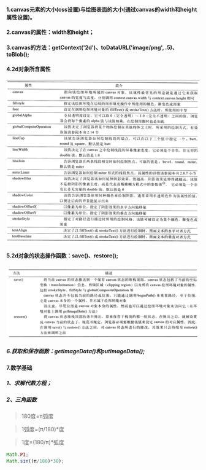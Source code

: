 #### 1.canvas元素的大小(css设置)与绘图表面的大小(通过canvas的width和height属性设置)。

#### 2.canvas的属性：width和height；

#### 3.canvas的方法：getContext('2d')、toDataURL('image/png', .5)、toBlob();

#### 4.2d对象所含属性
![2d对象所含属性](img/draw2denv.png)

#### 5.2d对象的状态操作函数：save()、restore();
![2d对象的状态操作函数](img/状态操作函数.png)

##### 6.获取和保存函数：getImageData()和putImageData();

#### 7.数学基础
##### 1、求解代数方程；
##### 2、三角函数
> 180度=π弧度

>1弧度=(π/180)*度

>1度=(180/π)*弧度

```js
Math.PI;
Math.sin((π/180)*30);
```